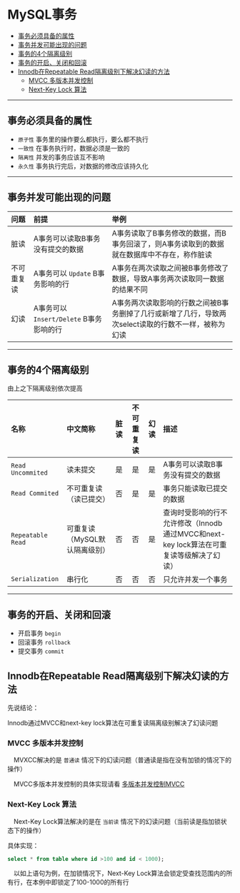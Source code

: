 # MySQL事务

<!-- TOC -->

- [事务必须具备的属性](#事务必须具备的属性)
- [事务并发可能出现的问题](#事务并发可能出现的问题)
- [事务的4个隔离级别](#事务的4个隔离级别)
- [事务的开启、关闭和回滚](#事务的开启关闭和回滚)
- [Innodb在Repeatable Read隔离级别下解决幻读的方法](#innodb在repeatable-read隔离级别下解决幻读的方法)
  - [MVCC 多版本并发控制](#mvcc-多版本并发控制)
  - [Next-Key Lock 算法](#next-key-lock-算法)

<!-- /TOC -->

---
## 事务必须具备的属性

- `原子性` 事务里的操作要么都执行，要么都不执行
- `一致性` 在事务执行时，数据必须是一致的
- `隔离性` 并发的事务应该互不影响
- `永久性` 事务执行完后，对数据的修改应该持久化

---
## 事务并发可能出现的问题

|问题|前提|举例|
|:--|:--|:--|
|脏读|A事务可以读取B事务没有提交的数据|A事务读取了B事务修改的数据，而B事务回滚了，则A事务读取到的数据就在数据库中不存在，称作脏读|
|不可重复读|A事务可以 `Update` B事务影响的行|A事务在两次读取之间被B事务修改了数据，导致A事务两次读取同一数据的结果不同|
|幻读|A事务可以`Insert/Delete` B事务影响的行|A事务两次读取影响的行数之间被B事务删掉了几行或新增了几行，导致两次select读取的行数不一样，被称为幻读|

---
## 事务的4个隔离级别

由上之下隔离级别依次提高

|名称|中文简称|脏读|不可重复读|幻读|描述|
|:--|:--|:-:|:-:|:-:|:--|
| `Read Uncommited`|读未提交|是|是|是|A事务可以读取B事务没有提交的数据|
| `Read Commited`|不可重复读（读已提交）|否|是|是|事务只能读取已提交的数据|
| `Repeatable Read`|可重复读（MySQL默认隔离级别）|否|否|是|查询时受影响的行不允许修改（Innodb通过MVCC和next-key lock算法在可重复读等级解决了幻读）|
| `Serialization`|串行化|否|否|否|只允许并发一个事务|

---
## 事务的开启、关闭和回滚

- 开启事务 `begin`
- 回滚事务 `rollback`
- 提交事务 `commit`

## Innodb在Repeatable Read隔离级别下解决幻读的方法

先说结论：

Innodb通过MVCC和next-key lock算法在可重复读隔离级别解决了幻读问题

### MVCC 多版本并发控制

&emsp;MVXCC解决的是 `普通读` 情况下的幻读问题（普通读是指在没有加锁的情况下的操作）

&emsp;MVCC多版本并发控制的具体实现请看 [多版本并发控制MVCC](./多版本并发控制MVCC.md) 

### Next-Key Lock 算法

&emsp;Next-Key Lock算法解决的是在 `当前读` 情况下的幻读问题（当前读是指加锁状态下的操作）

具体实现：
```sql
select * from table where id >100 and id < 1000);
```
&emsp;以如上语句为例，在加锁情况下，Next-Key Lock算法会锁定受查找范围内的所有行，在本例中即锁定了100-1000的所有行